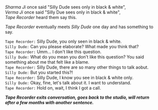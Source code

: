 *Sharma Ji* once said "Silly Dude sees only in black & white",  
*Verma Ji* once said "Silly Due sees only in black & white",  
*Tape Recorder* heard them say this.  

*Tape Recorder* eventually meets *Silly Dude* one day and has something to say.  

`Tape Recorder:` Silly Dude, you only seen in black & white.  
`Silly Dude:` Can you please elaborate? What made you think that?  
`Tape Recorder:` Umm... I don't like this question.  
`Silly Dude:` What do you mean you don't like this question? You said something about me that felt like a blame.  
`Tape Recorder:` Silly Dude, there are so many other things to talk aobut.  
`Silly Dude:` But you started this?!  
`Tape Recorder:` Silly Dude, I know you see in black & white only.  
`Silly Dude:` Okay, fine, let's talk about it. I want to understand.  
`Tape Recorder:` Hold on, wait, I think I got a call.  

***Tape Recorder exits conversation, goes back to the studio, will return after a few months with another sentence.***

